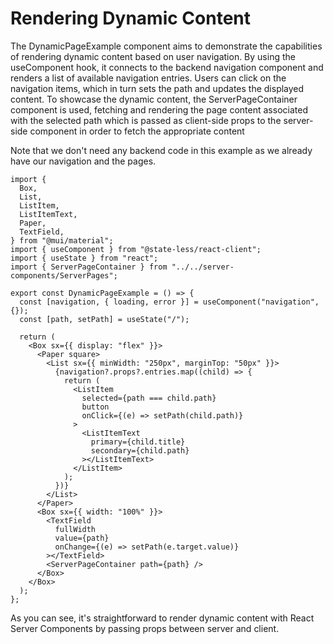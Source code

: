 # Rendering Dynamic Content

The DynamicPageExample component aims to demonstrate the capabilities of rendering dynamic content based on user navigation. By using the useComponent hook, it connects to the backend navigation component and renders a list of available navigation entries. Users can click on the navigation items, which in turn sets the path and updates the displayed content. To showcase the dynamic content, the ServerPageContainer component is used, fetching and rendering the page content associated with the selected path which is passed as client-side props to the server-side component in order to fetch the appropriate content

Note that we don't need any backend code in this example as we already have our navigation and the pages.

```tsx
import {
  Box,
  List,
  ListItem,
  ListItemText,
  Paper,
  TextField,
} from "@mui/material";
import { useComponent } from "@state-less/react-client";
import { useState } from "react";
import { ServerPageContainer } from "../../server-components/ServerPages";

export const DynamicPageExample = () => {
  const [navigation, { loading, error }] = useComponent("navigation", {});
  const [path, setPath] = useState("/");

  return (
    <Box sx={{ display: "flex" }}>
      <Paper square>
        <List sx={{ minWidth: "250px", marginTop: "50px" }}>
          {navigation?.props?.entries.map((child) => {
            return (
              <ListItem
                selected={path === child.path}
                button
                onClick={(e) => setPath(child.path)}
              >
                <ListItemText
                  primary={child.title}
                  secondary={child.path}
                ></ListItemText>
              </ListItem>
            );
          })}
        </List>
      </Paper>
      <Box sx={{ width: "100%" }}>
        <TextField
          fullWidth
          value={path}
          onChange={(e) => setPath(e.target.value)}
        ></TextField>
        <ServerPageContainer path={path} />
      </Box>
    </Box>
  );
};
```

As you can see, it's straightforward to render dynamic content with React Server Components by passing props between server and client.
